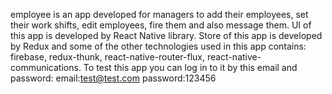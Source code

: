 employee is an app developed for managers to add their employees, set their work shifts, edit employees, fire them and also message them.
UI of this app is developed by React Native library. Store of this app is developed by Redux and some of the other technologies used in this app contains:
firebase, redux-thunk, react-native-router-flux, react-native-communications.
To test this app you can log in to it by this email and password:
email:test@test.com
password:123456
